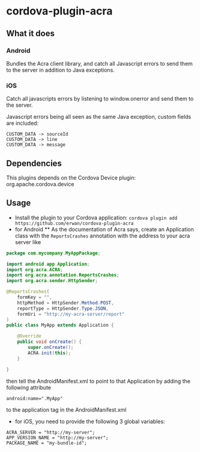 cordova-plugin-acra
===================

What it does
------------

### Android
Bundles the Acra client library, and catch all Javascript errors to send them to the server in addition to Java exceptions.
### iOS
Catch all javascripts errors by listening to window.onerror and send them to the server.

Javascript errors being all seen as the same Java exception, custom fields are included:

```
CUSTOM_DATA -> sourceId
CUSTOM_DATA -> line
CUSTOM_DATA -> message
```

Dependencies
------------

This plugins depends on the Cordova Device plugin: org.apache.cordova.device

Usage
-----
 * Install the plugin to your Cordova application: `cordova plugin add https://github.com/erwan/cordova-plugin-acra`
 * for Android
 ** As the documentation of Acra says, create an Application class with the `ReportsCrashes` annotation with the address to your acra server like

``` java
package com.mycompany.MyAppPackage;

import android.app.Application;
import org.acra.ACRA;
import org.acra.annotation.ReportsCrashes;
import org.acra.sender.HttpSender;

@ReportsCrashes(
    formKey = "",
    httpMethod = HttpSender.Method.POST,
    reportType = HttpSender.Type.JSON,
    formUri = "http://my-acra-server/report"
)
public class MyApp extends Application {

    @Override
    public void onCreate() {
        super.onCreate();
        ACRA.init(this);
    }

}
```

then tell the AndroidManifest.xml to point to that Application by adding the following attribute

```
android:name=".MyApp"
```

to the application tag in the AndroidManifest.xml

* for iOS, you need to provide the following 3 global variables:

```
ACRA_SERVER = "http://my-server";
APP_VERSION_NAME = "http://my-server";
PACKAGE_NAME = "my-bundle-id";
```
